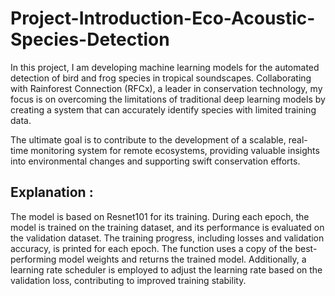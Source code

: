 # Project-Introduction-Eco-Acoustic-Species-Detection

In this project, I am developing machine learning models for the automated detection of bird and frog species in tropical soundscapes. Collaborating with Rainforest Connection (RFCx), a leader in conservation technology, my focus is on overcoming the limitations of traditional deep learning models by creating a system that can accurately identify species with limited training data. 

The ultimate goal is to contribute to the development of a scalable, real-time monitoring system for remote ecosystems, providing valuable insights into environmental changes and supporting swift conservation efforts.

## Explanation :

The model is based on Resnet101 for its training. During each epoch, the model is trained on the training dataset, and its performance is evaluated on the validation dataset. The training progress, including losses and validation accuracy, is printed for each epoch. The function uses a copy of the best-performing model weights and returns the trained model. Additionally, a learning rate scheduler is employed to adjust the learning rate based on the validation loss, contributing to improved training stability.
